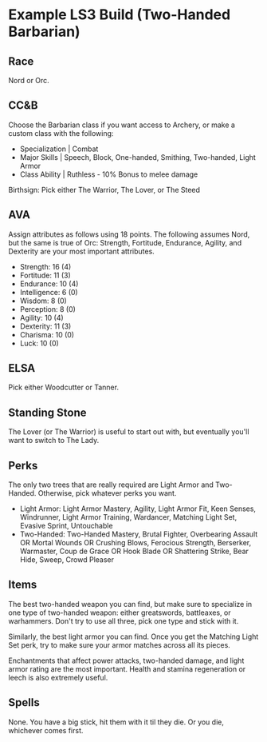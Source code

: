 # Example LS3 Build (Two-Handed Barbarian)

## Race

Nord or Orc.

## CC&B

Choose the Barbarian class if you want access to Archery, or make a custom class with the following:

- Specialization | Combat
- Major Skills | Speech, Block, One-handed, Smithing, Two-handed, Light Armor
- Class Ability | Ruthless - 10% Bonus to melee damage

Birthsign: Pick either The Warrior, The Lover, or The Steed

## AVA
Assign attributes as follows using 18 points. The following assumes Nord, but the same is true of Orc: Strength, Fortitude, Endurance, Agility, and Dexterity are your most important attributes.

- Strength: 16 (4)
- Fortitude: 11 (3)
- Endurance: 10 (4)
- Intelligence: 6 (0)
- Wisdom: 8 (0)
- Perception: 8 (0)
- Agility: 10 (4)
- Dexterity: 11 (3)
- Charisma: 10 (0)
- Luck: 10 (0)

## ELSA

Pick either Woodcutter or Tanner.

## Standing Stone

The Lover (or The Warrior) is useful to start out with, but eventually you'll want to switch to The Lady.

## Perks
The only two trees that are really required are Light Armor and Two-Handed. Otherwise, pick whatever perks you want.

- Light Armor: Light Armor Mastery, Agility, Light Armor Fit, Keen Senses, Windrunner, Light Armor Training, Wardancer, Matching Light Set, Evasive Sprint, Untouchable
- Two-Handed: Two-Handed Mastery, Brutal Fighter, Overbearing Assault OR Mortal Wounds OR Crushing Blows, Ferocious Strength, Berserker, Warmaster, Coup de Grace OR Hook Blade OR Shattering Strike, Bear Hide, Sweep, Crowd Pleaser

## Items

The best two-handed weapon you can find, but make sure to specialize in one type of two-handed weapon: either greatswords, battleaxes, or warhammers. Don't try to use all three, pick one type and stick with it. 

Similarly, the best light armor you can find. Once you get the Matching Light Set perk, try to make sure your armor matches across all its pieces. 

Enchantments that affect power attacks, two-handed damage, and light armor rating are the most important. Health and stamina regeneration or leech is also extremely useful.

## Spells

None. You have a big stick, hit them with it til they die. Or you die, whichever comes first.

